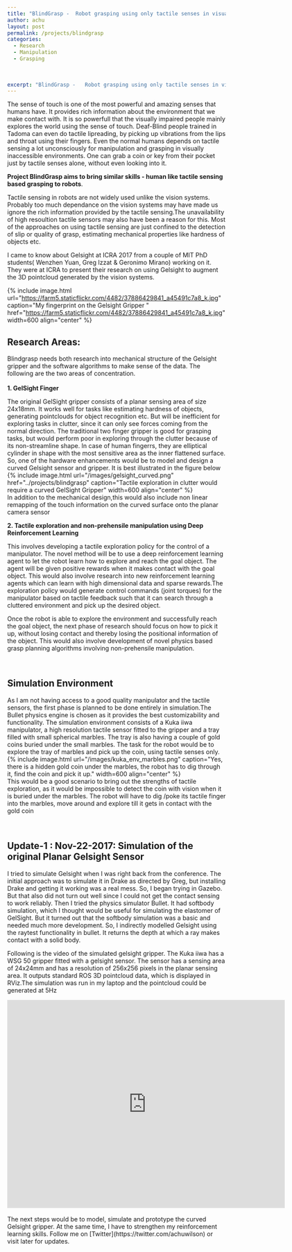 ```yaml
---
title: "BlindGrasp -  Robot grasping using only tactile senses in visually inaccessible environments"
author: achu
layout: post
permalink: /projects/blindgrasp
categories:
  - Research
  - Manipulation
  - Grasping
  
 
     
excerpt: "BlindGrasp -   Robot grasping using only tactile senses in visually inaccessible environments"
---
```



The sense of touch is one of the most powerful and amazing senses that humans have. It provides rich information about the environment that we make contact with.  It is so powerfull that the visually impaired people mainly explores the world using the sense of touch. Deaf-Blind people trained in Tadoma can even do tactile lipreading, by picking up vibrations from the lips and throat using their fingers. Even the normal humans depends on tactile sensing a lot unconsciously for manipulation and grasping in visually inaccessible environments. One can grab a coin or key from their pocket just by tactile senses alone,  without even looking into it.


**Project BlindGrasp aims to bring similar skills - human like tactile sensing based grasping to robots**. 

Tactile sensing in robots are not widely used unlike the vision systems. Probably too much dependance on the vision systems may have made us ignore the rich information provided by the tactile sensing.The unavailability of high resoultion tactile sensors may also have been a reason for this. Most of the approaches on using tactile sensing are just confined to the detection of slip or quality of grasp, estimating mechanical properties like hardness of objects etc. 


I came to know about Gelsight at ICRA 2017 from a couple of MIT PhD students( Wenzhen Yuan, Greg Izzat & Geronimo Mirano) working on it. They were at ICRA to present their research on using Gelsight to augment the 3D pointcloud generated by the vision systems.


{% include image.html url="https://farm5.staticflickr.com/4482/37886429841_a45491c7a8_k.jpg" caption="My fingerprint on the Gelsight Gripper " href="https://farm5.staticflickr.com/4482/37886429841_a45491c7a8_k.jpg" width=600 align="center" %}

## **Research Areas:**

Blindgrasp needs both research into mechanical structure of the Gelsight gripper and the software algorithms to make sense of the data. The following are the two areas of concentration.
<br>
<br>
**1. GelSight Finger**

The original GelSight gripper consists of a planar sensing area of size 24x18mm. It works well for tasks like estimating hardness of objects, generating pointclouds for object recognition etc. But will be inefficient for exploring tasks in clutter, since it can only see forces coming from the normal direction. The traditional two finger gripper is good for grasping tasks, but would perform poor in exploring through the clutter because of its non-streamline shape. In case of human fingerrs, they are  elliptical cylinder in shape with the most sensitive area as the inner flattened surface. So, one of the hardware enhancements would be to model and design a curved Gelsight sensor and gripper. It is best illustrated in the figure below
 <br>
{% include image.html url="/images/gelsight_curved.png" href="../projects/blindgrasp" caption="Tactile exploration in clutter would require a curved GelSight Gripper" width=600  align="center" %}
<br>
  In addition to the mechanical design,this would also include non linear remapping of the touch information on the curved surface onto the planar camera sensor 
  <br>
  

  
  
**2. Tactile exploration and non-prehensile manipulation using Deep Reinforcement Learning**

   This involves developing a tactile exploration policy for the control of a manipulator. The novel method will be to use a deep reinforcement learning agent to let the robot learn how to explore and reach the goal object. The agent will be given positive rewards when it makes contact with the goal object. This would also involve research into new reinforcement learning agents which can learn with high dimensional data and sparse rewards.The exploration policy would generate control commands (joint torques) for the manipulator based on tactile feedback such that it can search through a cluttered environment and pick up the desired object.
   
   Once the robot is able to explore the environment and successfully reach the goal object, the next phase of research should focus on how to pick it up, without losing contact and thereby losing the positional information of the object. This would also involve development of novel physics based grasp planning algorithms involving non-prehensile manipulation. 
   
<br>

## **Simulation Environment**

As I am not having access to a good quality manipulator and the tactile sensors, the first phase is planned to be done entirely in simulation.The Bullet physics engine is chosen as it provides the best customizability and functionality. The simulation environment consists  of a Kuka iiwa manipulator, a high resolution tactile sensor fitted to the gripper and a tray filled with small spherical marbles. The tray is also having a couple of gold coins buried under the small marbles. The task for the robot would be to explore the tray of marbles and pick up the coin, using tactile senses only. 
<br>
{% include image.html url="/images/kuka_env_marbles.png" caption="Yes, there is a hidden gold coin under the marbles,  the robot has to dig through it, find the coin and pick it up." width=600  align="center" %}
<br>
 This would be a good scenario to bring out the strengths of tactile exploration, as it would be impossible to detect the coin with vision when it is buried under the marbles. The robot will have to dig /poke its tactile finger into the marbles, move around and explore till it gets in contact with the gold coin

<br>

## Update-1 : Nov-22-2017: Simulation of the original Planar Gelsight Sensor

I tried to simulate Gelsight when I was right back from the conference. The initial approach was to simulate it in Drake as directed by Greg, but installing Drake and getting it working was a real mess. So, I began trying in Gazebo. But that also did not turn out well since I could not get the contact sensing to work reliably. Then I tried the physics simulator Bullet. It had softbody simulation, which I thought would be useful for simulating the elastomer of GelSight. But it turned out that the softbody simulation was a basic and needed much more development. So, I indirectly modelled Gelsight using the raytest functionality in bullet. It returns the depth at which a ray makes contact with a solid body.

 
 Following is the  video of the simulated gelsight gripper. The Kuka iiwa has a WSG 50 gripper fitted with a gelsight sensor. The sensor has a sensing area of 24x24mm and has a resolution of 256x256 pixels in the planar sensing area. It outputs standard ROS 3D pointcloud data, which is displayed in RViz.The simulation was run in my laptop and the pointcloud could be generated at 5Hz
<br>
 <div align="center">
<iframe width="640" height="480" src="https://www.youtube.com/embed/IO02smLcDQE" frameborder="0" allowfullscreen></iframe>
</div>
<br>
The next steps would be to model, simulate and prototype the curved Gelsight gripper. At the same time, I have to strengthen my reinforcement learning skills. Follow me on [Twitter](https://twitter.com/achuwilson) or visit later for updates.












<br>
